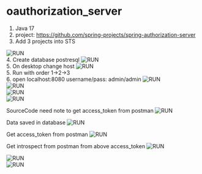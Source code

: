 # oauthorization_server

1. Java 17 
2. project: https://github.com/spring-projects/spring-authorization-server 
3. Add 3 projects into STS
<img src="/docs/0_add_projects2_sts.PNG" alt="RUN"/>
<br/>
4. Create database postresql 
<img src="/docs/2_db_after_run.PNG" alt="RUN"/>
<br/>
5. On desktop change host
<img src="/docs/1_config_host_local.PNG" alt="RUN"/>
<br/>
5. Run with order 1->2->3 <br/>
6. open localhost:8080
username/pass: admin/admin
<img src="/docs/3_login_8080.PNG" alt="RUN"/>
<br/>
<img src="/docs/4_login_success.PNG" alt="RUN"/>
<br/>
<img src="/docs/5_code.PNG" alt="RUN"/>
<br/>
<img src="/docs/6_return.PNG" alt="RUN"/>
<br/>

SourceCode need note to get access_token from postman
<img src="/docs/7_login_token.PNG" alt="RUN"/>
<br/>

Data saved in database
<img src="/docs/8_login_token_db.PNG" alt="RUN"/>
<br/>

Get access_token from postman
<img src="/docs/9_token_api.PNG" alt="RUN"/>
<br/>

Get introspect from postman from above access_token
<img src="/docs/10_instropect.PNG" alt="RUN"/>
<br/>

<img src="/docs/11_revoke_token.PNG" alt="RUN"/>
<br/>

<img src="/docs/12_after_revoke.PNG" alt="RUN"/>
<br/>
